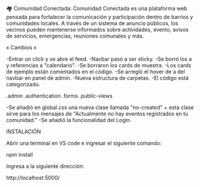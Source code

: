 🏘️ Comunidad Conectada:
Comunidad Conectada es una plataforma web pensada para fortalecer la comunicación y participación dentro de barrios y comunidades locales. A través de un sistema de anuncio públicos, los vecinos pueden mantenerse informados sobre actividades, evento, avisos de servicios, emergencias, reuniones comunales y más.

x Cambios x 

-Entrar un click y se abre el feed.
-Navbar pasó a ser sticky. 
-Se borró los a y referencias a "calendario". 
-Se borraron los cards de muestra.
-Los cards de ejemplo están comentados en el código.
-Se arregló el hover de a del  navbar en panel de admin. 
-Nueva estructura de carpetas. 
-El código está categorizado. 

.admin
.authentication
.forms
.public-views

-Se añadió en global.css una nueva clase llamada "no-created" + 
esta clase sirve para los mensajes de "Actualmente no hay eventos registrados en tu comunidad."
-Se añadió la funcionalidad del Login.

INSTALACIÓN

Abrir una terminal en VS code e ingresar el siguiente comando: 

npm install


Ingresa a la siguiente dirección:

http://localhost:5000/


